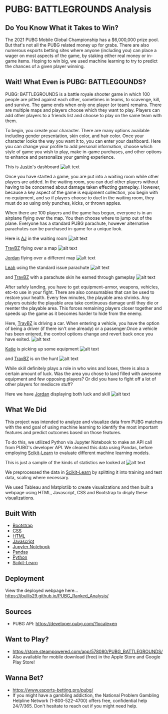 # PUBG: BATTLEGROUNDS Analysis

## Do You Know What it Takes to Win?
The 2021 PUBG Mobile Global Championship has a $6,000,000 prize pool. But that's not all the PUBG related money up for grabs. There are also numerous esports betting sites where anyone (including you) can place a wager on most aspects of the game, by staking either real money or in-game items. Hoping to win big, we used machine learning to try to predict the chances of a given player winning. 

## Wait! What Even is PUBG: BATTLEGOUNDS?

PUBG: BATTLEGROUNDS is a battle royale shooter game in which 100 people are pitted against each other, sometimes in teams, to scavenge, kill, and survive. The game ends when only one player (or team) remains. There are multiple maps and players choose which they want to play. Players can add other players to a friends list and choose to play on the same team with them.

To begin, you create your character. There are many options available including gender presentation, skin color, and hair color. Once your character looks the way you want it to, you can enter your dashboard. Here you can change your profile to add personal information, choose which style of game you wish to play, make in-game purchases, and other options to enhance and personalize your gaming experience. 

This is [Justin](https://github.com/justineichelberger)'s dashboard
![alt text](https://github.com/Jbullis29/PUBG_Ranked_Analysis/blob/master/pictures/Justin-dashboard.jpg)

Once you have started a game, you are put into a waiting room while other players are added. In the waiting room, you can duel other players without having to be concerned about damage taken effecting gameplay. However, because a key aspect of the game is equipment collection, you begin with no equipment, and so if players choose to duel in the waiting room, they must do so using only punches, kicks, or thrown apples. 

When there are 100 players and the game has begun, everyone is in an airplane flying over the map. You then choose where to jump out of the plane. Everyone has a standard PUBG parachute, however alternative parachutes can be purchased in-game for a unique look. 

Here is [AJ](https://github.com/AJ-Paine) in the waiting room
![alt text](https://github.com/Jbullis29/PUBG_Ranked_Analysis/blob/master/pictures/AJ-waiting.png)

[TravBZ](https://github.com/Travbz) flying over a map
![alt text](https://github.com/Jbullis29/PUBG_Ranked_Analysis/blob/master/pictures/TravBZ-plane.jpg)

[Jordan](https://github.com/Jbullis29) flying over a different map
![alt text](https://github.com/Jbullis29/PUBG_Ranked_Analysis/blob/master/pictures/JBZ-plane.JPG)

[Leah](https://github.com/leahdill) using the standard issue parachute
![alt text](https://github.com/Jbullis29/PUBG_Ranked_Analysis/blob/master/pictures/Leah-chute.jpg)

and [TravBZ](https://github.com/Travbz) with a parachute skin he earned through gameplay
![alt text](https://github.com/Jbullis29/PUBG_Ranked_Analysis/blob/master/pictures/TravBZ-chute.jpg)

After safely landing, you have to get equipment&ndash;armor, weapons, vehicles, etc&ndash;to use in your fight. There are also consumables that can be used to restore your health. Every few minutes, the playable area shrinks. Any players outside the playable area take continuous damage until they die or reenter the playable area. This forces remaining players closer together and speeds up the game as it becomes harder to hide from the enemy. 

Here, [TravBZ](https://github.com/Travbz) is driving a car. When entering a vehicle, you have the option of being a driver (if there isn't one already) or a passenger.Once a vehicle has been entered, the control options change and revert back once you have exited.
![alt text](https://github.com/Jbullis29/PUBG_Ranked_Analysis/blob/master/pictures/TravBZ-car.jpg)

[Katie](https://github.com/KStrange89) is picking up some equipment
![alt text](https://github.com/Jbullis29/PUBG_Ranked_Analysis/blob/master/pictures/Katie-pickup.png)

and [TravBZ](https://github.com/Travbz) is on the hunt
![alt text](https://github.com/Jbullis29/PUBG_Ranked_Analysis/blob/master/pictures/TravBZ-run.jpg) 

While skill definitely plays a role in who wins and loses, there is also a certain amount of luck. Was the area you chose to land filled with awesome equipment and few opposing players? Or did you have to fight off a lot of other players for mediocre stuff?

Here we have [Jordan](https://github.com/Jbullis29) displaying both luck and skill
![alt text](https://github.com/Jbullis29/PUBG_Ranked_Analysis/blob/master/pictures/JBZ-winner.jpg)



## What We Did

This project was intended to analyze and visualize data from PUBG matches with the end goal of using machine learning to identify the most important features and predict outcomes based on those features. 

To do this, we utilized Python via Jupyter Notebook to make an API call from PUBG's developer API. We cleaned this data using Pandas, before employing [Scikit-Learn](https://scikit-learn.org/stable/index.html) to evaluate different machine learning models. 

This is just a sample of the kinds of statistics we looked at
![alt text](https://github.com/Jbullis29/PUBG_Ranked_Analysis/blob/master/pictures/Stats.JPG)

We preprocessed the data in [Scikit-Learn](https://scikit-learn.org/stable/index.html) by splitting it into training and test data, scaling where necessary.

We used Tableau and Matplotlib to create visualizations and then built a webpage using HTML, Javascript, CSS and Bootstrap to disply these visualizations.

## Built With
* [Bootstrap](https://getbootstrap.com/)
* [CSS](https://css-tricks.com/)
* [HTML](https://html.com/)
* [Javascript](https://www.javascript.com/)
* [Jupyter Notebook](https://jupyter.org/)
* [Pandas](https://pandas.pydata.org/)
* [Python](https://www.python.org/)
* [Scikit-Learn](https://scikit-learn.org/stable/index.html)

## Deployment
View the deployed webpage here... https://jbullis29.github.io/PUBG_Ranked_Analysis/

## Sources
* PUBG API: https://developer.pubg.com/?locale=en

## Want to Play?
* https://store.steampowered.com/app/578080/PUBG_BATTLEGROUNDS/
* Also available for mobile download (free) in the Apple Store and Google Play Store!

## Wanna Bet?
* https://www.esports-betting.pro/pubg/
* If you might have a gambling addiction, the National Problem Gambling Helpline Network (1-800-522-4700) offers free, confidential help 24/7/365. Don't hesitate to reach out if you might need help.
